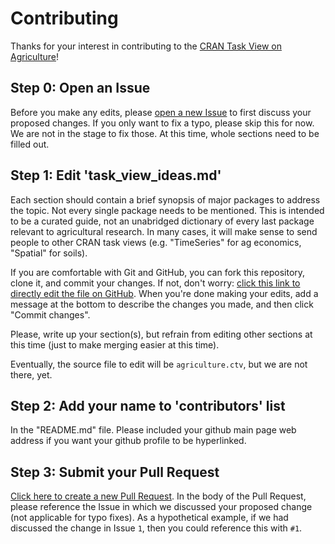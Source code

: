 # Contributing

Thanks for your interest in contributing to the [CRAN Task View on Agriculture][ctv-ag]!

[ctv-ag]: https://cran.r-project.org/view=agriculture

## Step 0: Open an Issue

Before you make any edits, please [open a new Issue][new-issue] to first discuss your proposed changes.
If you only want to fix a typo, please skip this for now. We are not in the stage to fix those. At this time, whole sections need to be filled out. 

[new-issue]: https://github.com/jpiaskowski/ctv-agriculture/issues/new?template=package_suggestion.md

## Step 1: Edit 'task_view_ideas.md'

Each section should contain a brief synopsis of major packages to address the topic. Not every single package needs to be mentioned. This is intended to be a curated guide, not an unabridged dictionary of every last package relevant to agricultural research. In many cases, it will make sense to send people to other CRAN task views (e.g. "TimeSeries" for ag economics, "Spatial" for soils).

If you are comfortable with Git and GitHub, you can fork this repository, clone it, and commit your changes.
If not, don't worry: [click this link to directly edit the file on GitHub](https://github.com/jpiaskowski/ctv-agriculture/edit/master/ReproducibleResearch.ctv).
When you're done making your edits, add a message at the bottom to describe the changes you made, and then click "Commit changes".

Please, write up your section(s), but refrain from editing other sections at this time (just to make merging easier at this time).

Eventually, the source file to edit will be `agriculture.ctv`, but we are not there, yet. 

## Step 2: Add your name to 'contributors' list 

In the "README.md" file. Please included your github main page web address if you want your github profile to be hyperlinked. 

## Step 3: Submit your Pull Request

[Click here to create a new Pull Request][new-pr].
In the body of the Pull Request, please reference the Issue in which we discussed your proposed change (not applicable for typo fixes).
As a hypothetical example, if we had discussed the change in Issue `1`, then you could reference this with `#1`.

[new-pr]: https://github.com/jpiaskowski/ctv-agriculture/compare
